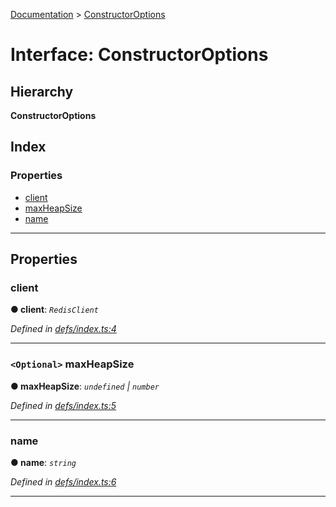 [Documentation](../README.md) > [ConstructorOptions](../interfaces/constructoroptions.md)

# Interface: ConstructorOptions

## Hierarchy

**ConstructorOptions**

## Index

### Properties

* [client](constructoroptions.md#client)
* [maxHeapSize](constructoroptions.md#maxheapsize)
* [name](constructoroptions.md#name)

---

## Properties

<a id="client"></a>

###  client

**● client**: *`RedisClient`*

*Defined in [defs/index.ts:4](https://github.com/badbatch/cachemap/blob/412f22b/packages/redis/src/defs/index.ts#L4)*

___
<a id="maxheapsize"></a>

### `<Optional>` maxHeapSize

**● maxHeapSize**: *`undefined` \| `number`*

*Defined in [defs/index.ts:5](https://github.com/badbatch/cachemap/blob/412f22b/packages/redis/src/defs/index.ts#L5)*

___
<a id="name"></a>

###  name

**● name**: *`string`*

*Defined in [defs/index.ts:6](https://github.com/badbatch/cachemap/blob/412f22b/packages/redis/src/defs/index.ts#L6)*

___

